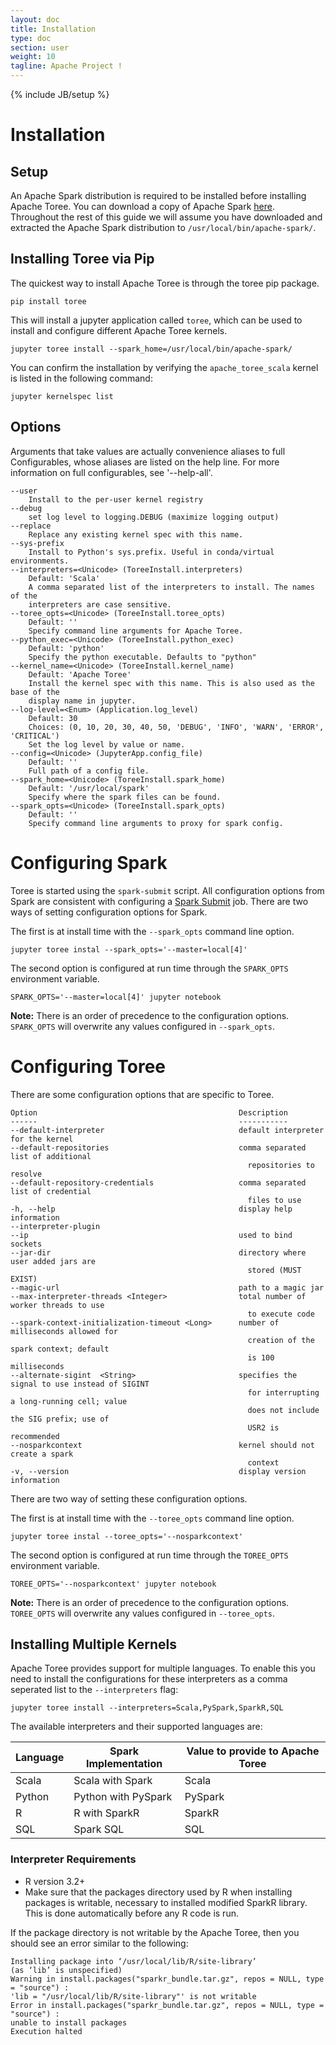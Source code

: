 ```yaml
---
layout: doc
title: Installation
type: doc
section: user
weight: 10
tagline: Apache Project !
---
```


{% include JB/setup %}

# Installation

## Setup

An Apache Spark distribution is required to be installed before installing Apache Toree. You can download a copy of Apache Spark [here](http://spark.apache.org/downloads.html). Throughout the rest of this guide we will assume you have downloaded and extracted the Apache Spark distribution to `/usr/local/bin/apache-spark/`.

## Installing Toree via Pip

The quickest way to install Apache Toree is through the toree pip package.

```
pip install toree
```

This will install a jupyter application called `toree`, which can be used to install and configure different Apache Toree kernels.

```
jupyter toree install --spark_home=/usr/local/bin/apache-spark/
```

You can confirm the installation by verifying the `apache_toree_scala` kernel is listed in the following command:

```
jupyter kernelspec list
```

## Options
Arguments that take values are actually convenience aliases to full
Configurables, whose aliases are listed on the help line. For more information
on full configurables, see '--help-all'.

```
--user
    Install to the per-user kernel registry
--debug
    set log level to logging.DEBUG (maximize logging output)
--replace
    Replace any existing kernel spec with this name.
--sys-prefix
    Install to Python's sys.prefix. Useful in conda/virtual environments.
--interpreters=<Unicode> (ToreeInstall.interpreters)
    Default: 'Scala'
    A comma separated list of the interpreters to install. The names of the
    interpreters are case sensitive.
--toree_opts=<Unicode> (ToreeInstall.toree_opts)
    Default: ''
    Specify command line arguments for Apache Toree.
--python_exec=<Unicode> (ToreeInstall.python_exec)
    Default: 'python'
    Specify the python executable. Defaults to "python"
--kernel_name=<Unicode> (ToreeInstall.kernel_name)
    Default: 'Apache Toree'
    Install the kernel spec with this name. This is also used as the base of the
    display name in jupyter.
--log-level=<Enum> (Application.log_level)
    Default: 30
    Choices: (0, 10, 20, 30, 40, 50, 'DEBUG', 'INFO', 'WARN', 'ERROR', 'CRITICAL')
    Set the log level by value or name.
--config=<Unicode> (JupyterApp.config_file)
    Default: ''
    Full path of a config file.
--spark_home=<Unicode> (ToreeInstall.spark_home)
    Default: '/usr/local/spark'
    Specify where the spark files can be found.
--spark_opts=<Unicode> (ToreeInstall.spark_opts)
    Default: ''
    Specify command line arguments to proxy for spark config.
```

# Configuring Spark

Toree is started using the `spark-submit` script. All configuration options from Spark are consistent with configuring
a [Spark Submit](http://spark.apache.org/docs/latest/submitting-applications.html) job. There are two ways of
setting configuration options for Spark.

The first is at install time with the `--spark_opts` command line option.

```
jupyter toree instal --spark_opts='--master=local[4]'
```

The second option is configured at run time through the `SPARK_OPTS` environment variable.

```
SPARK_OPTS='--master=local[4]' jupyter notebook
```

__Note:__ There is an order of precedence to the configuration options. `SPARK_OPTS` will overwrite any values configured in `--spark_opts`.


# Configuring Toree

There are some configuration options that are specific to Toree.

```
Option                                             Description
------                                             -----------
--default-interpreter                              default interpreter for the kernel
--default-repositories                             comma separated list of additional
                                                     repositories to resolve
--default-repository-credentials                   comma separated list of credential
                                                     files to use
-h, --help                                         display help information
--interpreter-plugin
--ip                                               used to bind sockets
--jar-dir                                          directory where user added jars are
                                                     stored (MUST EXIST)
--magic-url                                        path to a magic jar
--max-interpreter-threads <Integer>                total number of worker threads to use
                                                     to execute code
--spark-context-initialization-timeout <Long>      number of milliseconds allowed for
                                                     creation of the spark context; default
                                                     is 100 milliseconds
--alternate-sigint  <String>                       specifies the signal to use instead of SIGINT
                                                     for interrupting a long-running cell; value
                                                     does not include the SIG prefix; use of
                                                     USR2 is recommended
--nosparkcontext                                   kernel should not create a spark
                                                     context
-v, --version                                      display version information
```

There are two way of setting these configuration options.

The first is at install time with the `--toree_opts` command line option.

```
jupyter toree instal --toree_opts='--nosparkcontext'
```

The second option is configured at run time through the `TOREE_OPTS` environment variable.

```
TOREE_OPTS='--nosparkcontext' jupyter notebook
```

__Note:__ There is an order of precedence to the configuration options. `TOREE_OPTS` will overwrite any values configured in `--toree_opts`.


## Installing Multiple Kernels

Apache Toree provides support for multiple languages. To enable this you need to install the configurations for these
interpreters as a comma seperated list to the `--interpreters` flag:

```
jupyter toree install --interpreters=Scala,PySpark,SparkR,SQL
```

The available interpreters and their supported languages are:

| Language | Spark Implementation | Value to provide to Apache Toree |
|----------|----------------------|----------------------------------|
| Scala    | Scala with Spark     | Scala                            |
| Python   | Python with PySpark  | PySpark                          |
| R        | R with SparkR        | SparkR                           |
| SQL      | Spark SQL            | SQL                              |

### Interpreter Requirements
* R version 3.2+
* Make sure that the packages directory used by R when installing packages is writable, necessary to installed modified SparkR library. This is done automatically before any R code is run.

If the package directory is not writable by the Apache Toree, then you should see an error similar to the following:

```
Installing package into ‘/usr/local/lib/R/site-library’
(as ‘lib’ is unspecified)
Warning in install.packages("sparkr_bundle.tar.gz", repos = NULL, type = "source") :
'lib = "/usr/local/lib/R/site-library"' is not writable
Error in install.packages("sparkr_bundle.tar.gz", repos = NULL, type = "source") :
unable to install packages
Execution halted
```
